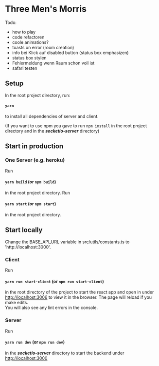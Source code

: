# Three Men's Morris

Todo:
- how to play
- code refactoren
- coole animations?
- toasts on error (room creation)
- info bei Klick auf disabled button (status box emphasizen)
- status box stylen
- Fehlermeldung wenn Raum schon voll ist
- safari testen

## Setup

In the root project directory, run:

#### `yarn`

to install all dependencies of server and client.

(If you want to use npm you gave to run `npm install` in the root project directory and in the ***socketio-server*** directory)

## Start in production

### One Server (e.g. heroku)
Run
#### `yarn build` (or `npm build`)
in the root project directory.
Run
#### `yarn start` (or `npm start`)
in the root project directory.


## Start locally
Change the BASE_API_URL variable in src/utils/constants.ts to 'http://localhost:3000'.

### Client
Run 
#### `yarn run start-client` (or `npm run start-client`)
in the root directory of the project to start the react app and open in under [http://localhost:3006](http://localhost:3006) to 
view it in the browser.
The page will reload if you make edits.\
You will also see any lint errors in the console.

### Server
Run 
#### `yarn run dev` (or `npm run dev`)
in the ***socketio-server*** directory to start the backend under [http://localhost:3000](http://localhost:3000)
